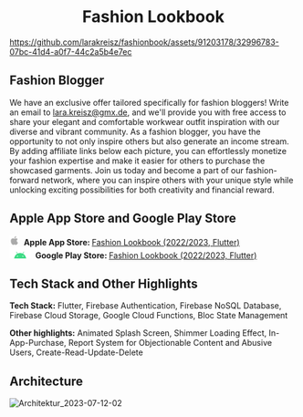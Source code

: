 <h1 align="center">Fashion Lookbook</h1>



https://github.com/larakreisz/fashionbook/assets/91203178/32996783-07bc-41d4-a0f7-44c2a5b4e7ec


## Fashion Blogger

We have an exclusive offer tailored specifically for fashion bloggers! Write an email to lara.kreisz@gmx.de, and we'll provide you with free access to share your elegant and comfortable workwear outfit inspiration with our diverse and vibrant community. As a fashion blogger, you have the opportunity to not only inspire others but also generate an income stream. By adding affiliate links below each picture, you can effortlessly monetize your fashion expertise and make it easier for others to purchase the showcased garments. Join us today and become a part of our fashion-forward network, where you can inspire others with your unique style while unlocking exciting possibilities for both creativity and financial reward.


## Apple App Store and Google Play Store

<div><img src="https://github.com/larakreisz/larakreisz/blob/main/Apple_symbol.png" width="auto" height="17"/>&nbsp; <b>Apple App Store: </b> <a href="https://apps.apple.com/de/app/fashion-lookbook/id6444239032">Fashion Lookbook (2022/2023, Flutter)</a></div>

<div><img src="https://github.com/larakreisz/larakreisz/blob/main/Android_symbol.png" width="auto" height="20"/>&nbsp; <b>Google Play Store: </b> <a href="https://play.google.com/store/apps/details?id=com.larakreisz.fashionlookbook&gl=DE">Fashion Lookbook (2022/2023, Flutter)</a></div> 


## Tech Stack and Other Highlights

<b>Tech Stack:</b> Flutter, Firebase Authentication, Firebase NoSQL Database, Firebase Cloud Storage, Google Cloud Functions, Bloc State Management

<b>Other highlights:</b> Animated Splash Screen, Shimmer Loading Effect, In-App-Purchase, Report System for Objectionable Content and Abusive Users, Create-Read-Update-Delete


## Architecture
![Architektur_2023-07-12-02](https://github.com/larakreisz/fashionbook/assets/91203178/2e2ccebd-abf6-4a90-b9ea-76eada4ad063)


<div><br></div>
